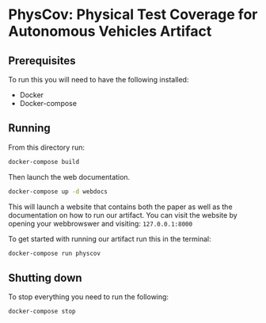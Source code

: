 # PhysCov: Physical Test Coverage for Autonomous Vehicles Artifact

## Prerequisites

To run this you will need to have the following installed:
* Docker
* Docker-compose

## Running

From this directory run:
```bash
docker-compose build
```

Then launch the web documentation.

```bash
docker-compose up -d webdocs
```

This will launch a website that contains both the paper as well as the documentation on how to run our artifact. You can visit the website by opening your webbrowswer and visiting:  `127.0.0.1:8000`

To get started with running our artifact run this in the terminal:
```bash
docker-compose run physcov
```

## Shutting down

To stop everything you need to run the following:
```
docker-compose stop
```